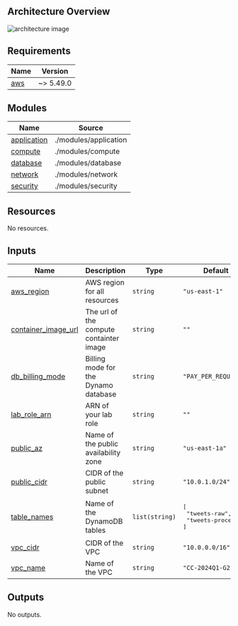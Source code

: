 <!-- BEGIN_TF_DOCS -->

## Architecture Overview
![architecture image](https://i.imgur.com/NeOvXwK.png)

## Requirements

| Name | Version |
|------|---------|
| <a name="requirement_aws"></a> [aws](#requirement\_aws) | ~> 5.49.0 |

## Modules

| Name | Source |
|------|--------|
| <a name="module_application"></a> [application](#module\_application) | ./modules/application |
| <a name="module_compute"></a> [compute](#module\_compute) | ./modules/compute |
| <a name="module_database"></a> [database](#module\_database) | ./modules/database |
| <a name="module_network"></a> [network](#module\_network) | ./modules/network |
| <a name="module_security"></a> [security](#module\_security) | ./modules/security |

## Resources

No resources.

## Inputs

| Name | Description | Type | Default |
|------|-------------|------|---------|
| <a name="input_aws_region"></a> [aws\_region](#input\_aws\_region) | AWS region for all resources | `string` | `"us-east-1"` |
| <a name="input_container_image_url"></a> [container\_image\_url](#input\_container\_image\_url) | The url of the compute containter image | `string` | `""` |
| <a name="input_db_billing_mode"></a> [db\_billing\_mode](#input\_db\_billing\_mode) | Billing mode for the Dynamo database | `string` | `"PAY_PER_REQUEST"` |
| <a name="input_lab_role_arn"></a> [lab\_role\_arn](#input\_lab\_role\_arn) | ARN of your lab role | `string` | `""` |
| <a name="input_public_az"></a> [public\_az](#input\_public\_az) | Name of the public availability zone | `string` | `"us-east-1a"` |
| <a name="input_public_cidr"></a> [public\_cidr](#input\_public\_cidr) | CIDR of the public subnet | `string` | `"10.0.1.0/24"` |
| <a name="input_table_names"></a> [table\_names](#input\_table\_names) | Name of the DynamoDB tables | `list(string)` | <pre>[<br>  "tweets-raw",<br>  "tweets-processed"<br>]</pre> |
| <a name="input_vpc_cidr"></a> [vpc\_cidr](#input\_vpc\_cidr) | CIDR of the VPC | `string` | `"10.0.0.0/16"` |
| <a name="input_vpc_name"></a> [vpc\_name](#input\_vpc\_name) | Name of the VPC | `string` | `"CC-2024Q1-G2"` |

## Outputs

No outputs.
<!-- END_TF_DOCS -->